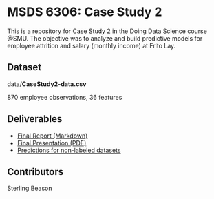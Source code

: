 # MSDS 6306: Case Study 2
This is a repository for Case Study 2 in the Doing Data Science course @SMU. The objective was to analyze and build predictive models for employee attrition and salary (monthly income) at Frito Lay.

## Dataset
data/**CaseStudy2-data.csv**

870 employee observations, 36 features

## Deliverables
* [Final Report (Markdown)](https://github.com/sterlingbeason/MSDS-6306-Case-Study-2/blob/master/Final_Report.md)
* [Final Presentation (PDF)](https://github.com/sterlingbeason/MSDS-6306-Case-Study-2/blob/master/Final_Presentation.pdf)
* [Predictions for non-labeled datasets](https://github.com/sterlingbeason/MSDS-6306-Case-Study-2/tree/master/predictions)

## Contributors
Sterling Beason
